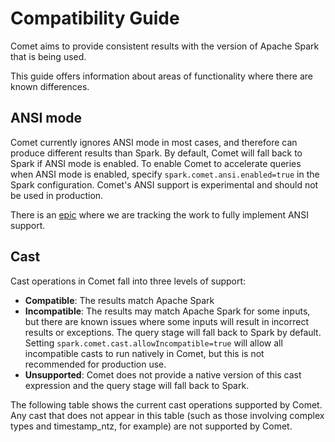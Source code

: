 <!---
  Licensed to the Apache Software Foundation (ASF) under one
  or more contributor license agreements.  See the NOTICE file
  distributed with this work for additional information
  regarding copyright ownership.  The ASF licenses this file
  to you under the Apache License, Version 2.0 (the
  "License"); you may not use this file except in compliance
  with the License.  You may obtain a copy of the License at

    http://www.apache.org/licenses/LICENSE-2.0

  Unless required by applicable law or agreed to in writing,
  software distributed under the License is distributed on an
  "AS IS" BASIS, WITHOUT WARRANTIES OR CONDITIONS OF ANY
  KIND, either express or implied.  See the License for the
  specific language governing permissions and limitations
  under the License.
-->

# Compatibility Guide

Comet aims to provide consistent results with the version of Apache Spark that is being used.

This guide offers information about areas of functionality where there are known differences.

## ANSI mode

Comet currently ignores ANSI mode in most cases, and therefore can produce different results than Spark. By default,
Comet will fall back to Spark if ANSI mode is enabled. To enable Comet to accelerate queries when ANSI mode is enabled,
specify `spark.comet.ansi.enabled=true` in the Spark configuration. Comet's ANSI support is experimental and should not
be used in production.

There is an [epic](https://github.com/apache/datafusion-comet/issues/313) where we are tracking the work to fully implement ANSI support.

## Cast

Cast operations in Comet fall into three levels of support:

- **Compatible**: The results match Apache Spark
- **Incompatible**: The results may match Apache Spark for some inputs, but there are known issues where some inputs
  will result in incorrect results or exceptions. The query stage will fall back to Spark by default. Setting
  `spark.comet.cast.allowIncompatible=true` will allow all incompatible casts to run natively in Comet, but this is not
  recommended for production use.
- **Unsupported**: Comet does not provide a native version of this cast expression and the query stage will fall back to
  Spark.

The following table shows the current cast operations supported by Comet. Any cast that does not appear in this
table (such as those involving complex types and timestamp_ntz, for example) are not supported by Comet.

<!--CAST_TABLE-->